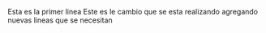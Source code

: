 Esta es la primer linea
Este es le cambio
que se esta realizando
agregando nuevas
lineas que 
se necesitan
